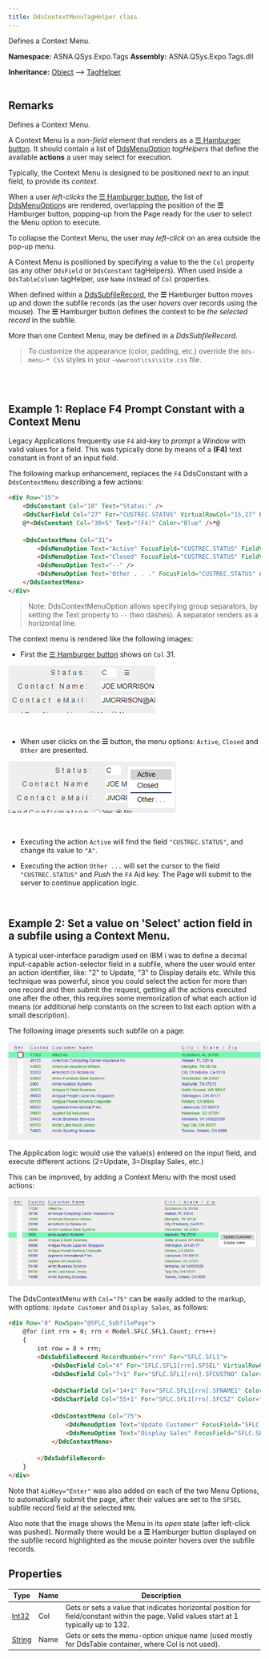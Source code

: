 ```yaml
---
title: DdsContextMenuTagHelper class
---
```


Defines a Context Menu.

**Namespace:** ASNA.QSys.Expo.Tags
**Assembly:** ASNA.QSys.Expo.Tags.dll

**Inheritance:** [Object](https://docs.microsoft.com/en-us/dotnet/api/system.object) --> [TagHelper](https://learn.microsoft.com/en-us/dotnet/api/microsoft.aspnetcore.razor.taghelpers.taghelper?view=aspnetcore-8.0)
<br>
<br>

## Remarks

Defines a Context Menu.

A Context Menu is a *non-field* element that renders as a [☰ Hamburger button](https://en.wikipedia.org/wiki/Hamburger_button).
It should contain a list of [DdsMenuOption](/reference/expo/qsys-expo-tags/dds-menu-option-tag-helper.html) *tagHelpers* that define the available **actions** a user may select for execution.

Typically, the Context Menu is designed to be positioned *next* to an input field, to provide its *context*. 

When a user *left-clicks* the [☰ Hamburger button](https://en.wikipedia.org/wiki/Hamburger_button), the list of [DdsMenuOption](/reference/expo/qsys-expo-tags/dds-menu-option-tag-helper.html)s are rendered, overlapping the position of the **☰** Hamburger button, popping-up from the Page ready for the user to select the Menu option to execute.

To collapse the Context Menu, the user may *left-click* on an area outside the pop-up menu.

A Context Menu is positioned by specifying a value to the the `Col` property (as any other `DdsField` or `DdsConstant` tagHelpers). When used inside a `DdsTableColumn` tagHelper, use `Name` instead of `Col` properties.

When defined within a [DdsSubfileRecord](/reference/expo/qsys-expo-tags/dds-field-base.html#properties), the **☰** Hamburger button moves up and down the subfile records (as the user *hovers* over records using the mouse). The **☰** Hamburger button defines the context to be *the selected record* in the subfile.

More than one Context Menu, may be defined in a *DdsSubfileRecord*.

>To customize the appearance (color, padding, etc.) override the `dds-menu-* CSS` styles in your `~wwwroot\css\site.css` file.
<br>
<br>

## Example 1: Replace F4 Prompt Constant with a Context Menu

Legacy Applications frequently use `F4` aid-key to *prompt* a Window with valid values for a field. This was typically done by means of a **(F4)** text constant in front of an input field.

The following markup enhancement, replaces the `F4` DdsConstant with a `DdsContextMenu` describing a few actions: 


```html
<div Row="15">
    <DdsConstant Col="18" Text="Status:" />
    <DdsCharField Col="27" For="CUSTREC.STATUS" VirtualRowCol="15,27" PositionCursor="44" tabIndex=@pageTabIndex++ />
    @*<DdsConstant Col="30+5" Text="(F4)" Color="Blue" />*@

    <DdsContextMenu Col="31">
        <DdsMenuOption Text="Active" FocusField="CUSTREC.STATUS" FieldValue="A" />
        <DdsMenuOption Text="Closed" FocusField="CUSTREC.STATUS" FieldValue="C" />
        <DdsMenuOption Text="--" />
        <DdsMenuOption Text="Other . . ." FocusField="CUSTREC.STATUS" AidKey="F4" />
    </DdsContextMenu>
</div>
```
>Note: DdsContextMenuOption allows specifying group separators, by setting the Text property to `--` (two dashes). A separator renders as a horizontal line.

The context menu is rendered like the following images:

* First the [☰ Hamburger button](https://en.wikipedia.org/wiki/Hamburger_button) shows on `Col` 31.

![Prompt for Status ContextMenu](images/prompt-status-menu-collapsed.png)

<br>

* When user clicks on the **☰** button, the menu options: `Active`, `Closed` and `Other` are presented.

![Prompt for Status ContextMenu](images/prompt-status-menu.png)

<br>

* Executing the action `Active` will find the field `"CUSTREC.STATUS"`, and change its value to `"A"`.

* Executing the action `Other ...` will set the cursor to the field `"CUSTREC.STATUS"` and *Push* the `F4` Aid key. The Page will submit to the server to continue application logic.

<br>

## Example 2: Set a value on 'Select' action field in a subfile using a Context Menu.

A typical user-interface paradigm used on IBM i was to define a decimal input-capable action-selector field in a subfile, where the user would enter an action identifier, like: "2" to Update, "3" to Display details etc. While this technique was powerful, since you could select the action for more than one record and then submit the request, getting all the actions executed one after the other, this requires some memorization of what each action id means (or additional help constants on the screen to list each option with a small description).

The following image presents such subfile on a page:

![Subfile with input-selection](images/subfile-with-select-input.png)

The Application logic would use the value(s) entered on the input field, and execute different actions (2=Update, 3=Display Sales, etc.)

This can be improved, by adding a Context Menu with the most used actions:

![Subfile with context menu](images/subfile-with-context-menu.png)

The DdsContextMenu with `Col="75"` can be easily added to the markup, with options: `Update Customer` and `Display Sales`, as follows:

```html
<div Row="8" RowSpan="@SFLC_SubfilePage">
    @for (int rrn = 0; rrn < Model.SFLC.SFL1.Count; rrn++)
    {
        int row = 8 + rrn;
        <DdsSubfileRecord RecordNumber="rrn" For="SFLC.SFL1">
            <DdsDecField Col="4" For="SFLC.SFL1[rrn].SFSEL" VirtualRowCol="@row,4" EditCode="Z" tabIndex=@pageTabIndex++ />
            <DdsDecField Col="7+1" For="SFLC.SFL1[rrn].SFCUSTNO" Color="Green : !61 , DarkBlue : 61" EditCode="Z" Comment="CUSTOMER NUMBER" />

            <DdsCharField Col="14+1" For="SFLC.SFL1[rrn].SFNAME1" Color="Green : !61 , DarkBlue : 61" />
            <DdsCharField Col="55+1" For="SFLC.SFL1[rrn].SFCSZ" Color="Green : !61 , DarkBlue : 61" Comment="CITY-STATE-ZIP" />

            <DdsContextMenu Col="75">
                <DdsMenuOption Text="Update Customer" FocusField="SFLC.SFL1[rrn].SFSEL" FieldValue="2" AidKey="Enter" />
                <DdsMenuOption Text="Display Sales" FocusField="SFLC.SFL1[rrn].SFSEL" FieldValue="3" AidKey="Enter" />
            </DdsContextMenu>

        </DdsSubfileRecord>
    }
</div>
```

Note that `AidKey="Enter"` was also added on each of the two Menu Options, to automatically submit the page, after their values are set to the `SFSEL` subfile record field at the selected `RRN`.

Also note that the image shows the Menu in its *open* state (after left-click was pushed). Normally there would be a **☰** Hamburger button displayed on the subfile record highlighted as the mouse pointer hovers over the subfile records.


## Properties

| Type | Name | Description
| --- | --- | --- 
| [Int32](https://learn.microsoft.com/en-us/dotnet/csharp/language-reference/builtin-types/integral-numeric-types) | Col | Gets or sets a value that indicates horizontal position for field/constant within the page. Valid values start at 1 typically up to 132.  |
| [String](https://learn.microsoft.com/en-us/dotnet/api/system.string?view=net-8.0) | Name | Gets or sets the menu-option unique name (used mostly for DdsTable container, where Col is not used). |
